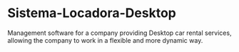 # Sistema-Locadora-Desktop

Management software for a company providing Desktop car rental services, allowing the company to work in a flexible and more dynamic way.
